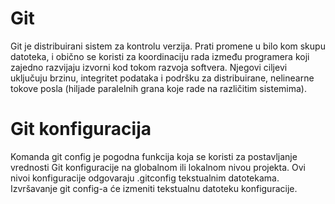 # Git
Git je distribuirani sistem za kontrolu verzija. Prati promene u bilo kom skupu datoteka, i obično se koristi za koordinaciju rada između programera koji zajedno razvijaju izvorni kod tokom razvoja softvera. Njegovi ciljevi uključuju brzinu, integritet podataka i podršku za distribuirane, nelinearne tokove posla (hiljade paralelnih grana koje rade na različitim sistemima).
# Git konfiguracija
Komanda git config je pogodna funkcija koja se koristi za postavljanje vrednosti Git konfiguracije na globalnom ili lokalnom nivou projekta. Ovi nivoi konfiguracije odgovaraju .gitconfig tekstualnim datotekama. Izvršavanje git config-a će izmeniti tekstualnu datoteku konfiguracije.
